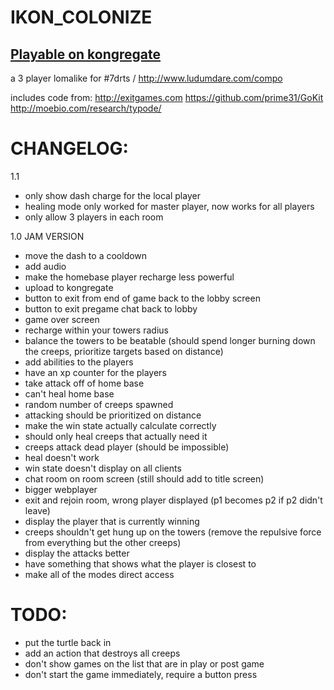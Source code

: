 IKON_COLONIZE
===========
 
[Playable on kongregate](http://www.kongregate.com/games/jonbro/ikon-colonize)
------------------------------------------------------------------------------

a 3 player lomalike for #7drts / http://www.ludumdare.com/compo

includes code from:
http://exitgames.com
https://github.com/prime31/GoKit
http://moebio.com/research/typode/

CHANGELOG:
==========

1.1
- only show dash charge for the local player
- healing mode only worked for master player, now works for all players
- only allow 3 players in each room

1.0 JAM VERSION

- move the dash to a cooldown
- add audio
- make the homebase player recharge less powerful
- upload to kongregate
- button to exit from end of game back to the lobby screen
- button to exit pregame chat back to lobby
- game over screen
- recharge within your towers radius
- balance the towers to be beatable (should spend longer burning down the creeps, prioritize targets based on distance)
- add abilities to the players
- have an xp counter for the players
- take attack off of home base
- can't heal home base
- random number of creeps spawned
- attacking should be prioritized on distance
- make the win state actually calculate correctly
- should only heal creeps that actually need it
- creeps attack dead player (should be impossible)
- heal doesn't work
- win state doesn't display on all clients
- chat room on room screen (still should add to title screen)
- bigger webplayer
- exit and rejoin room, wrong player displayed (p1 becomes p2 if p2 didn't leave)
- display the player that is currently winning
- creeps shouldn't get hung up on the towers (remove the repulsive force from everything but the other creeps)
- display the attacks better
- have something that shows what the player is closest to
- make all of the modes direct access

TODO:
=====

- put the turtle back in
- add an action that destroys all creeps
- don't show games on the list that are in play or post game
- don't start the game immediately, require a button press